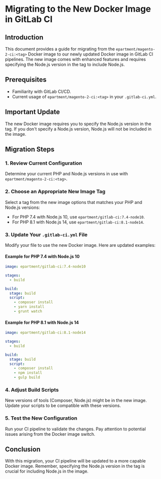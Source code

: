 # Migrating to the New Docker Image in GitLab CI

## Introduction

This document provides a guide for migrating from the `epartment/magento-2-ci:<tag>` Docker image to our newly updated Docker image in GitLab CI pipelines. The new image comes with enhanced features and requires specifying the Node.js version in the tag to include Node.js.

## Prerequisites

- Familiarity with GitLab CI/CD.
- Current usage of `epartment/magento-2-ci:<tag>` in your `.gitlab-ci.yml`.

## Important Update

The new Docker image requires you to specify the Node.js version in the tag. If you don't specify a Node.js version, Node.js will not be included in the image.

## Migration Steps

### 1. Review Current Configuration

Determine your current PHP and Node.js versions in use with `epartment/magento-2-ci:<tag>`.

### 2. Choose an Appropriate New Image Tag

Select a tag from the new image options that matches your PHP and Node.js versions:
- For PHP 7.4 with Node.js 10, use `epartment/gitlab-ci:7.4-node10`.
- For PHP 8.1 with Node.js 14, use `epartment/gitlab-ci:8.1-node14`.

### 3. Update Your `.gitlab-ci.yml` File

Modify your file to use the new Docker image. Here are updated examples:

#### Example for PHP 7.4 with Node.js 10

```yaml
image: epartment/gitlab-ci:7.4-node10

stages:
  - build

build:
  stage: build
  script:
    - composer install
    - yarn install
    - grunt watch
```

#### Example for PHP 8.1 with Node.js 14

```yaml
image: epartment/gitlab-ci:8.1-node14

stages:
  - build

build:
  stage: build
  script:
    - composer install
    - npm install
    - gulp build
```

### 4. Adjust Build Scripts

New versions of tools (Composer, Node.js) might be in the new image. Update your scripts to be compatible with these versions.

### 5. Test the New Configuration

Run your CI pipeline to validate the changes. Pay attention to potential issues arising from the Docker image switch.

## Conclusion

With this migration, your CI pipeline will be updated to a more capable Docker image. Remember, specifying the Node.js version in the tag is crucial for including Node.js in the image.